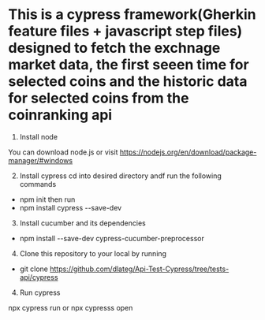 # This is a cypress framework(Gherkin feature files + javascript step files) designed to fetch the exchnage market data, the first seeen time for selected coins and the historic data for selected coins from the coinranking api
1. Install node 

You can download node.js or visit https://nodejs.org/en/download/package-manager/#windows 

2. Install cypress
cd into desired directory andf run the following commands 
- npm init then run
- npm install cypress --save-dev

3. Install cucumber and its dependencies

 - npm install --save-dev cypress-cucumber-preprocessor

4. Clone this repository to your local by running 
- git clone https://github.com/dlateg/Api-Test-Cypress/tree/tests-api/cypress


4. Run cypress

npx cypress run or 
npx cypresss open
